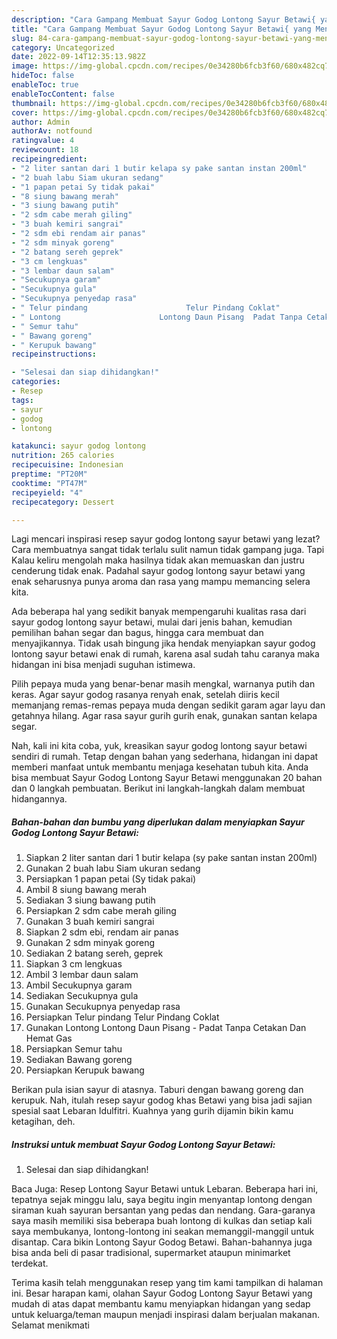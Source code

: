 ```yaml
---
description: "Cara Gampang Membuat Sayur Godog Lontong Sayur Betawi{ yang Menggugah Selera,  Menu Buat lebaran"
title: "Cara Gampang Membuat Sayur Godog Lontong Sayur Betawi{ yang Menggugah Selera,  Menu Buat lebaran"
slug: 84-cara-gampang-membuat-sayur-godog-lontong-sayur-betawi-yang-menggugah-selera-menu-buat-lebaran
category: Uncategorized
date: 2022-09-14T12:35:13.982Z
image: https://img-global.cpcdn.com/recipes/0e34280b6fcb3f60/680x482cq70/sayur-godog-lontong-sayur-betawi-foto-resep-utama.jpg
hideToc: false
enableToc: true
enableTocContent: false
thumbnail: https://img-global.cpcdn.com/recipes/0e34280b6fcb3f60/680x482cq70/sayur-godog-lontong-sayur-betawi-foto-resep-utama.jpg
cover: https://img-global.cpcdn.com/recipes/0e34280b6fcb3f60/680x482cq70/sayur-godog-lontong-sayur-betawi-foto-resep-utama.jpg
author: Admin
authorAv: notfound
ratingvalue: 4
reviewcount: 18
recipeingredient:
- "2 liter santan dari 1 butir kelapa sy pake santan instan 200ml"
- "2 buah labu Siam ukuran sedang"
- "1 papan petai Sy tidak pakai"
- "8 siung bawang merah"
- "3 siung bawang putih"
- "2 sdm cabe merah giling"
- "3 buah kemiri sangrai"
- "2 sdm ebi rendam air panas"
- "2 sdm minyak goreng"
- "2 batang sereh geprek"
- "3 cm lengkuas"
- "3 lembar daun salam"
- "Secukupnya garam"
- "Secukupnya gula"
- "Secukupnya penyedap rasa"
- " Telur pindang                      Telur Pindang Coklat"
- " Lontong                      Lontong Daun Pisang  Padat Tanpa Cetakan Dan Hemat Gas"
- " Semur tahu"
- " Bawang goreng"
- " Kerupuk bawang"
recipeinstructions:

- "Selesai dan siap dihidangkan!"
categories:
- Resep
tags:
- sayur
- godog
- lontong

katakunci: sayur godog lontong 
nutrition: 265 calories
recipecuisine: Indonesian
preptime: "PT20M"
cooktime: "PT47M"
recipeyield: "4"
recipecategory: Dessert

---
```



Lagi mencari inspirasi resep sayur godog lontong sayur betawi yang lezat? Cara membuatnya sangat tidak terlalu sulit namun tidak gampang juga. Tapi Kalau keliru mengolah maka hasilnya tidak akan memuaskan dan justru cenderung tidak enak. Padahal sayur godog lontong sayur betawi yang enak seharusnya punya aroma dan rasa yang mampu memancing selera kita.


Ada beberapa hal yang sedikit banyak mempengaruhi kualitas rasa dari sayur godog lontong sayur betawi, mulai dari jenis bahan, kemudian pemilihan bahan segar dan bagus, hingga cara membuat dan menyajikannya. Tidak usah bingung jika hendak menyiapkan sayur godog lontong sayur betawi enak di rumah, karena asal sudah tahu caranya maka hidangan ini bisa menjadi suguhan istimewa.

Pilih pepaya muda yang benar-benar masih mengkal, warnanya putih dan keras. Agar sayur godog rasanya renyah enak, setelah diiris kecil memanjang remas-remas pepaya muda dengan sedikit garam agar layu dan getahnya hilang. Agar rasa sayur gurih gurih enak, gunakan santan kelapa segar.


Nah, kali ini kita coba, yuk, kreasikan sayur godog lontong sayur betawi sendiri di rumah. Tetap dengan bahan yang sederhana, hidangan ini dapat memberi manfaat untuk membantu menjaga kesehatan tubuh kita. Anda bisa membuat Sayur Godog Lontong Sayur Betawi menggunakan 20 bahan dan 0 langkah pembuatan. Berikut ini langkah-langkah dalam membuat hidangannya.

<!--inarticleads1-->

##### Bahan-bahan dan bumbu yang diperlukan dalam menyiapkan Sayur Godog Lontong Sayur Betawi:

1. Siapkan 2 liter santan dari 1 butir kelapa (sy pake santan instan 200ml)
1. Gunakan 2 buah labu Siam ukuran sedang
1. Persiapkan 1 papan petai (Sy tidak pakai)
1. Ambil 8 siung bawang merah
1. Sediakan 3 siung bawang putih
1. Persiapkan 2 sdm cabe merah giling
1. Gunakan 3 buah kemiri sangrai
1. Siapkan 2 sdm ebi, rendam air panas
1. Gunakan 2 sdm minyak goreng
1. Sediakan 2 batang sereh, geprek
1. Siapkan 3 cm lengkuas
1. Ambil 3 lembar daun salam
1. Ambil Secukupnya garam
1. Sediakan Secukupnya gula
1. Gunakan Secukupnya penyedap rasa
1. Persiapkan  Telur pindang                      Telur Pindang Coklat
1. Gunakan  Lontong                      Lontong Daun Pisang - Padat Tanpa Cetakan Dan Hemat Gas
1. Persiapkan  Semur tahu
1. Sediakan  Bawang goreng
1. Persiapkan  Kerupuk bawang


Berikan pula isian sayur di atasnya. Taburi dengan bawang goreng dan kerupuk. Nah, itulah resep sayur godog khas Betawi yang bisa jadi sajian spesial saat Lebaran Idulfitri. Kuahnya yang gurih dijamin bikin kamu ketagihan, deh. 

<!--inarticleads2-->

##### Instruksi untuk membuat Sayur Godog Lontong Sayur Betawi:


1. Selesai dan siap dihidangkan!

Baca Juga: Resep Lontong Sayur Betawi untuk Lebaran. Beberapa hari ini, tepatnya sejak minggu lalu, saya begitu ingin menyantap lontong dengan siraman kuah sayuran bersantan yang pedas dan nendang. Gara-garanya saya masih memiliki sisa beberapa buah lontong di kulkas dan setiap kali saya membukanya, lontong-lontong ini seakan memanggil-manggil untuk disantap. Cara bikin Lontong Sayur Godog Betawi. Bahan-bahannya juga bisa anda beli di pasar tradisional, supermarket ataupun minimarket terdekat. 

Terima kasih telah menggunakan resep yang tim kami tampilkan di halaman ini. Besar harapan kami, olahan Sayur Godog Lontong Sayur Betawi yang mudah di atas dapat membantu kamu menyiapkan hidangan yang sedap untuk keluarga/teman maupun menjadi inspirasi dalam berjualan makanan. Selamat menikmati
